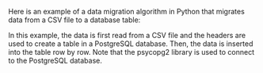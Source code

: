 Here is an example of a data migration algorithm in Python that migrates data from a CSV file to a database table:

In this example, the data is first read from a CSV file and the headers are used to create a table in a PostgreSQL database. Then, the data is inserted into the table row by row. Note that the psycopg2 library is used to connect to the PostgreSQL database.